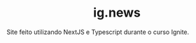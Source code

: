 <h1 align='center'> ig.news </h1




Site feito utilizando NextJS e Typescript durante o curso Ignite.
